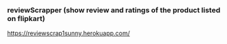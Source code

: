 ###  reviewScrapper  (show review and ratings of the product listed on flipkart)

https://reviewscrap1sunny.herokuapp.com/
